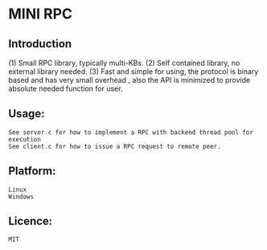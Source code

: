 # MINI RPC

## Introduction
(1) Small RPC library, typically multi-KBs. 
(2) Self contained library, no external library needed.
(3) Fast and simple for using, the protocol is binary based and has very small overhead , also the API is
    minimized to provide absolute needed function for user.
	
## Usage:
	See server.c for how to implement a RPC with backend thread pool for execution
	See client.c for how to issue a RPC request to remote peer.
	
## Platform:
	Linux
	Windows
	
## Licence:
	MIT

